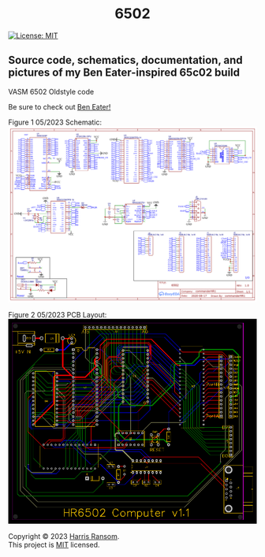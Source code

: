 <h1 align="center">6502</h1>
<p>
  <a href="https://github.com/hransom528/6502/blob/master/LICENSE" target="_blank">
    <img alt="License: MIT" src="https://img.shields.io/badge/License-MIT-yellow.svg" />
  </a>
</p>

<h2>Source code, schematics, documentation, and pictures of my Ben Eater-inspired 65c02 build</h2>

VASM 6502 Oldstyle code

Be sure to check out [Ben Eater!](https://eater.net/)

Figure 1
05/2023 Schematic:
![6502 Schematic](https://raw.githubusercontent.com/hransom528/6502/master/photos/6502_Schematic_05_19.png)

Figure 2
05/2023 PCB Layout:
![6502 PCB](https://raw.githubusercontent.com/hransom528/6502/master/photos/6502_PCB_05_19.png)

Copyright © 2023 [Harris Ransom](https://github.com/hransom528).<br />
This project is [MIT](https://github.com/hransom528/6502/blob/master/LICENSE) licensed.

